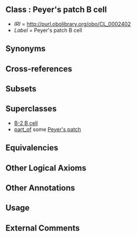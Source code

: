 
## Class : Peyer's patch B cell

 * *IRI* = http://purl.obolibrary.org/obo/CL_0002402
 * *Label* = Peyer's patch B cell

## Synonyms


## Cross-references


## Subsets


## Superclasses

 * [B-2 B cell](../../CL/22/CL_0000822.md)
 * [part_of](../../BFO/50/BFO_0000050.md) some [Peyer's patch](../../UBERON/11/UBERON_0001211.md)

## Equivalencies


## Other Logical Axioms


## Other Annotations


## Usage


## External Comments

